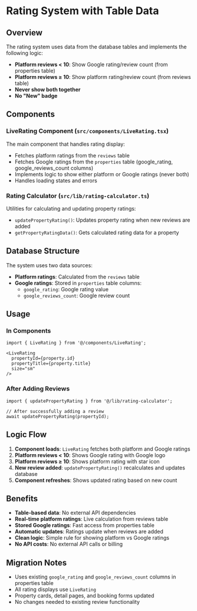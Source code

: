 # Rating System with Table Data

## Overview

The rating system uses data from the database tables and implements the following logic:

- **Platform reviews < 10**: Show Google rating/review count (from properties table)
- **Platform reviews ≥ 10**: Show platform rating/review count (from reviews table)
- **Never show both together**
- **No "New" badge**

## Components

### LiveRating Component (`src/components/LiveRating.tsx`)

The main component that handles rating display:

- Fetches platform ratings from the `reviews` table
- Fetches Google ratings from the `properties` table (google_rating, google_reviews_count columns)
- Implements logic to show either platform or Google ratings (never both)
- Handles loading states and errors

### Rating Calculator (`src/lib/rating-calculator.ts`)

Utilities for calculating and updating property ratings:

- `updatePropertyRating()`: Updates property rating when new reviews are added
- `getPropertyRatingData()`: Gets calculated rating data for a property

## Database Structure

The system uses two data sources:

- **Platform ratings**: Calculated from the `reviews` table
- **Google ratings**: Stored in `properties` table columns:
  - `google_rating`: Google rating value
  - `google_reviews_count`: Google review count

## Usage

### In Components

```tsx
import { LiveRating } from '@/components/LiveRating';

<LiveRating 
  propertyId={property.id}
  propertyTitle={property.title}
  size="sm"
/>
```

### After Adding Reviews

```tsx
import { updatePropertyRating } from '@/lib/rating-calculator';

// After successfully adding a review
await updatePropertyRating(propertyId);
```

## Logic Flow

1. **Component loads**: `LiveRating` fetches both platform and Google ratings
2. **Platform reviews < 10**: Shows Google rating with Google logo
3. **Platform reviews ≥ 10**: Shows platform rating with star icon
4. **New review added**: `updatePropertyRating()` recalculates and updates database
5. **Component refreshes**: Shows updated rating based on new count

## Benefits

- **Table-based data**: No external API dependencies
- **Real-time platform ratings**: Live calculation from reviews table
- **Stored Google ratings**: Fast access from properties table
- **Automatic updates**: Ratings update when reviews are added
- **Clean logic**: Simple rule for showing platform vs Google ratings
- **No API costs**: No external API calls or billing

## Migration Notes

- Uses existing `google_rating` and `google_reviews_count` columns in properties table
- All rating displays use `LiveRating`
- Property cards, detail pages, and booking forms updated
- No changes needed to existing review functionality 